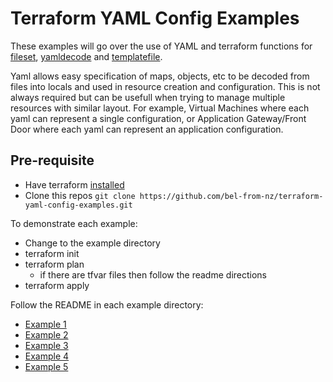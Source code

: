 # Terraform YAML Config Examples

These examples will go over the use of YAML and terraform functions for [fileset](https://developer.hashicorp.com/terraform/language/functions/fileset), [yamldecode](https://developer.hashicorp.com/terraform/language/functions/yamldecode) and [templatefile](https://developer.hashicorp.com/terraform/language/functions/templatefile).

Yaml allows easy specification of maps, objects, etc to be decoded from files into locals and used in resource creation and configuration. This is not always required but can be usefull when trying to manage multiple resources with similar layout. For example, Virtual Machines where each yaml can represent a single configuration, or Application Gateway/Front Door where each yaml can represent an application configuration.

## Pre-requisite

- Have terraform [installed](https://developer.hashicorp.com/terraform/install)
- Clone this repos `git clone https://github.com/bel-from-nz/terraform-yaml-config-examples.git`

To demonstrate each example:

- Change to the example directory
- terraform init
- terraform plan
  - if there are tfvar files then follow the readme directions
- terraform apply

Follow the README in each example directory:

- [Example 1](https://github.com/bel-from-nz/terraform-yaml-config-examples/blob/main/example1/README.md)
- [Example 2](https://github.com/bel-from-nz/terraform-yaml-config-examples/blob/main/example2/README.md)
- [Example 3](https://github.com/bel-from-nz/terraform-yaml-config-examples/blob/main/example3/README.md)
- [Example 4](https://github.com/bel-from-nz/terraform-yaml-config-examples/blob/main/example4/README.md)
- [Example 5](https://github.com/bel-from-nz/terraform-yaml-config-examples/blob/main/example5/README.md)
